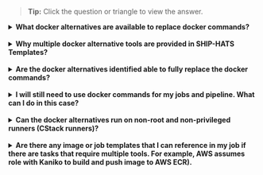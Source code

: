 >**Tip:** Click the question or triangle to view the answer.

<details>
  <summary><b>What docker alternatives are available to replace docker commands?</b></summary><br>

In [SHIP-HATS Templates](pipeline-templates), the docker alternative tools used in our templates include Kaniko, Skopeo, and Crane. 
</details>
<br>

<details>
  <summary><b>Why multiple docker alternative tools are provided in SHIP-HATS Templates?</b></summary><br>

Based on the docker alternatives that we have identified and used in SHIP-HATS Templates, there isn't one tool that can replace docker commands completely. Therefore, we have included multiple docker alternatives that can perform certain operations that docker commands offer. 

- Kaniko is able to build an image from a `Dockerfile` and push it to a registry. For example, it is ideal to replace `docker build` and `docker push` commands.
- Skopeo is known for copying an image from and to various storage mechanisms. For example, it is ideal to replace `docker tag`.
- Crane is a tool for interacting with remote images and registries. For example, it is ideal to replace `docker pull` and `docker push` (that cannot be performed by Kaniko and Skopeo).
</details>
<br>

<details>
  <summary><b>Are the docker alternatives identified able to fully replace the docker commands?</b></summary><br>

No, there are certain functions that cannot be performed by the suggested docker alternatives, such as `docker run` and `docker compose`. You may consider using [Gitlab services](https://docs.gitlab.com/ee/ci/services/) with your services designed to provide additional features which are network accessible.
</details>
<br>

<details>
  <summary><b>I will still need to use docker commands for my jobs and pipeline. What can I do in this case?</b></summary><br>

Enabling docker-in-docker requires privileged runner, which is not offered in our shared runners. You can consider hosting your own docker machine that is capable of running docker commands. For more information, refer to [Set up GitLab Runners](gitlab-runners).
</details>
<br>

<details>
  <summary><b>Can the docker alternatives run on non-root and non-privileged runners (CStack runners)?</b></summary><br>

Based on our testing on docker alternatives, Skopeo and Crane can run on non-root and non-privileged runners (tags: cstacks, non_privileged, no_root) whereas Kaniko can run on runners with root and non-privileged runners (tags: ship_docker, non_privileged).
</details>
<br>

<details>
  <summary><b>Are there any image or job templates that I can reference in my job if there are tasks that require multiple tools. For example, AWS assumes role with Kaniko to build and push image to AWS ECR).</b></summary><br>

You may refer to the images in Pipeline COE to see if there is any image that is suitable for your use case. Most images in Pipeline COE are built from container base image that comes with multiple common tools (like wget, git, curl and jq). If you are unable to find a suitable image in Pipeline COE, you may [raise a request](https://jira.ship.gov.sg/servicedesk/customer/portal/11) or if you find an image that can add on the tools that you require, you may edit the Dockerfile and raise an MR for platform team to review and approve. 
</details>
<br>